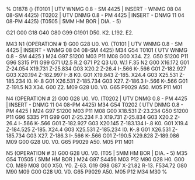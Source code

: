 %
O1878 ()
(T0101  |  UTV WNMG 0.8 - SM 4425  | INSERT -  WNMG 08 04 08-SM 4425)
(T0202  |  UTV DNMG 0.8 - PM 4425  | INSERT -  DNMG 11 04 08-PM 4425)
(T0505  |  5MM HM BOR  | DIA. -  5)

G21 G00 G18
G40 G80 G99
G1901 D50. K2. L192. E2.

M43
N1
(OPERATION # 1)
G00 G28 U0. V0.
(T0101  |  UTV WNMG 0.8 - SM 4425  | INSERT -  WNMG 08 04 08-SM 4425)
M34
G54
T0101 ( UTV WNMG 0.8 - SM 4425 )
M24
G97 S1200 M03 P11
M08
G00 X34. Z2.
G50 S1200 P11
G96 S315 P11
G99
G71 U2.5 R.2
G71 P2 Q3 U0. W.1 F.35
N2 G00 X16.172
G01 Z-24.054
X19.731 Z-25.834
G03 X20.2 Z-26.4 I-.566 K-.566
G01 Z-182.927
G03 X20.194 Z-182.997 I-.8 K0.
G01 X19.843 Z-185.
X24.4
G03 X25.531 Z-185.234 I0. K-.8
G01 X26.531 Z-185.734
G03 X27. Z-186.3 I-.566 K-.566
G01 Z-191.5
N3 X34.
G00 Z2.
M09
G28 U0. V0.
G65 P9029 A50.
M05 P11
M01

N4
(OPERATION # 2)
G00 G28 U0. V0.
(T0202  |  UTV DNMG 0.8 - PM 4425  | INSERT -  DNMG 11 04 08-PM 4425)
M34
G54
T0202 ( UTV DNMG 0.8 - PM 4425 )
M24
G97 S1200 M03 P11
M08
G00 X18.531 Z-23.234
G50 S1200 P11
G96 S335 P11
G99 G01 Z-25.234 F.3
X19.731 Z-25.834
G03 X20.2 Z-26.4 I-.566 K-.566
G01 Z-182.927
G03 X20.145 Z-183.134 I-.8 K0.
G01 X19.4 Z-184.525
Z-185.
X24.4
G03 X25.531 Z-185.234 I0. K-.8
G01 X26.531 Z-185.734
G03 X27. Z-186.3 I-.566 K-.566
G01 Z-190.5
X29.828 Z-189.086
M09
G00 G28 U0. V0.
G65 P9029 A50.
M05 P11
M01

N5
(OPERATION # 3)
G00 G28 U0. V0.
(T05  |  5MM HM BOR  | DIA. -  5)
M35
G54
T0505 ( 5MM HM BOR )
M24
G97 S4456 M03 P12
M90
G28 H0.
G00 C0.
M89
M08
G00 X50. Y0. Z-63.
G19
G98
G87 X-21.82 R-13. F534.72
G80 M90
M09
G00 G28 U0. V0.
G65 P9029 A50.
M05 P12
M34
M30
%
